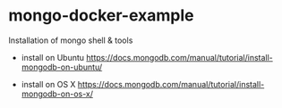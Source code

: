 # mongo-docker-example

Installation of mongo shell & tools

- install on Ubuntu
https://docs.mongodb.com/manual/tutorial/install-mongodb-on-ubuntu/

- install on OS X
https://docs.mongodb.com/manual/tutorial/install-mongodb-on-os-x/

